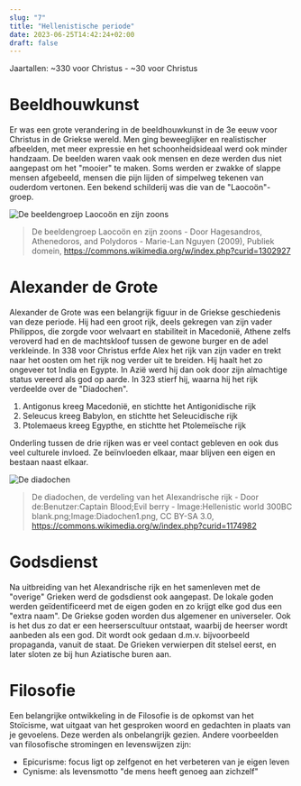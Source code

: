 ```yaml
---
slug: "7"
title: "Hellenistische periode"
date: 2023-06-25T14:42:24+02:00
draft: false
---
```


Jaartallen: ~330 voor Christus - ~30 voor Christus

# Beeldhouwkunst
Er was een grote verandering in de beeldhouwkunst in de 3e eeuw
voor Christus in de Griekse wereld. Men ging beweeglijker en realistischer
afbeelden, met meer expressie en het schoonheidsideaal werd ook minder handzaam.
De beelden waren vaak ook mensen en deze werden dus niet aangepast om het
"mooier" te maken. Soms werden er zwakke of slappe mensen afgebeeld, mensen die pijn
lijden of simpelweg tekenen van ouderdom vertonen. Een bekend schilderij was die
van de "Laocoön"-groep.

![De beeldengroep Laocoön en zijn zoons](../../lao.jpg)
> De beeldengroep Laocoön en zijn zoons - Door Hagesandros, Athenedoros, and
> Polydoros - Marie-Lan Nguyen (2009), Publiek domein,
> https://commons.wikimedia.org/w/index.php?curid=1302927

# Alexander de Grote
Alexander de Grote was een belangrijk figuur in de Griekse geschiedenis van deze
periode. Hij had een groot rijk, deels gekregen van zijn vader Philippos, die
zorgde voor welvaart en stabiliteit in Macedonië, Athene zelfs veroverd had en
de machtskloof tussen de gewone burger en de adel verkleinde. In 338 voor
Christus erfde Alex het rijk van zijn vader en trekt naar het oosten om het rijk
nog verder uit te breiden. Hij haalt het zo ongeveer tot India en Egypte. In
Azië werd hij dan ook door zijn almachtige status vereerd als god op aarde. In
323 stierf hij, waarna hij het rijk verdeelde over de "Diadochen".

1. Antigonus kreeg Macedonië, en stichtte het Antigonidische rijk
2. Seleucus kreeg Babylon, en stichtte het Seleucidische rijk
3. Ptolemaeus kreeg Egypthe, en stichtte het Ptolemeïsche rijk

Onderling tussen de drie rijken was er veel contact gebleven en ook dus veel
culturele invloed. Ze beïnvloeden elkaar, maar blijven een eigen en bestaan
naast elkaar.

![De diadochen](../../diadochen.png)
> De diadochen, de verdeling van het Alexandrische rijk - Door
> de:Benutzer:Captain Blood;Evil berry - Image:Hellenistic world 300BC
> blank.png;Image:Diadochen1.png, CC BY-SA 3.0,
> https://commons.wikimedia.org/w/index.php?curid=1174982

# Godsdienst
Na uitbreiding van het Alexandrische rijk en het samenleven met de "overige"
Grieken werd de godsdienst ook aangepast. De lokale goden werden geïdentificeerd
met de eigen goden en zo krijgt elke god dus een "extra naam". De Griekse goden
worden dus algemener en universeler. Ook is het dus zo dat er een
heerserscultuur ontstaat, waarbij de heerser wordt aanbeden als een god. Dit
wordt ook gedaan d.m.v. bijvoorbeeld propaganda, vanuit de staat. De Grieken
verwierpen dit stelsel eerst, en later sloten ze bij hun Aziatische buren aan.

# Filosofie
Een belangrijke ontwikkeling in de Filosofie is de opkomst van het Stoïcisme,
wat uitgaat van het gesproken woord en gedachten in plaats van je gevoelens.
Deze werden als onbelangrijk gezien. Andere voorbeelden van filosofische
stromingen en levenswijzen zijn:

- Epicurisme: focus ligt op zelfgenot en het verbeteren van je eigen leven
- Cynisme: als levensmotto "de mens heeft genoeg aan zichzelf"
